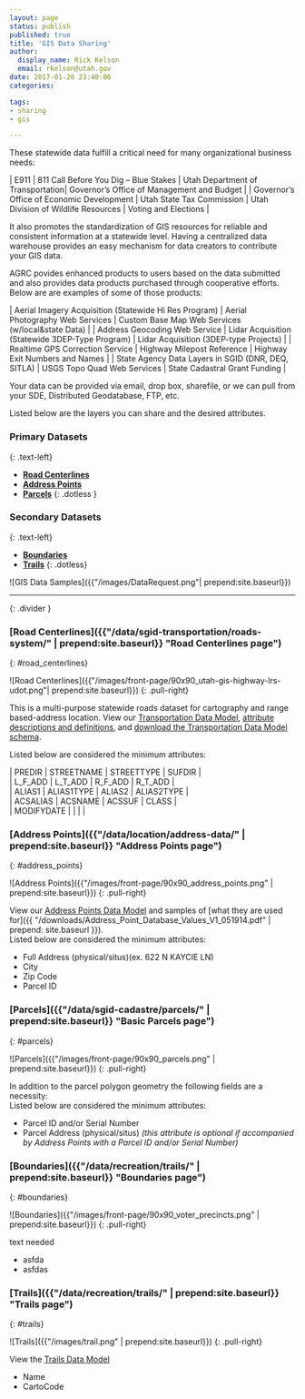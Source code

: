 ```yaml
---
layout: page
status: publish
published: true
title: 'GIS Data Sharing'
author:
  display_name: Rick Kelson
  email: rkelson@utah.gov
date: 2017-01-26 23:40:06
categories:

tags:
- sharing
- gis

---
```


These statewide data fulfill a critical need for many organizational business needs:

| E911 | 811 Call Before You Dig – Blue Stakes | Utah Department of Transportation| Governor’s Office of Management and Budget | 
| Governor’s Office of Economic Development | Utah State Tax Commission |  Utah Division of Wildlife Resources | Voting and Elections |

It also promotes the standardization of GIS resources for reliable and consistent information at a statewide level. Having a centralized data warehouse provides an easy mechanism for data creators to contribute your GIS data.

AGRC povides enhanced products to users based on the data submitted and also provides data products purchased through cooperative efforts. Below are are examples of some of those products:

| Aerial Imagery Acquisition (Statewide Hi Res Program) | Aerial Photography Web Services | Custom Base Map Web Services (w/local&state Data) | 
| Address Geocoding Web Service | Lidar Acquisition (Statewide 3DEP-Type Program) | Lidar Acquisition (3DEP-type Projects) | 
| Realtime GPS Correction Service | Highway Milepost Reference | Highway Exit Numbers and Names | 
| State Agency Data Layers in SGID (DNR, DEQ, SITLA) | USGS Topo Quad Web Services | State Cadastral Grant Funding |

Your data can be provided via email, drop box, sharefile, or we can pull from your SDE, Distributed Geodatabase, FTP, etc. 

Listed below are the layers you can share and the desired attributes.

### **Primary Datasets**
{: .text-left}

- [**Road Centerlines**](#road_centerlines)  
- [**Address Points**](#address_points)  
- [**Parcels**](#parcels)
{: .dotless }

### **Secondary Datasets**
{: .text-left}

- [**Boundaries**](#boundaries)  
- [**Trails**](#trails)
{: .dotless}

![GIS Data Samples]({{"/images/DataRequest.png"| prepend:site.baseurl}})

---
{: .divider }

### [**Road Centerlines**]({{"/data/sgid-transportation/roads-system/" | prepend:site.baseurl}} "Road Centerlines page")  
{: #road_centerlines}

![Road Centerlines]({{"/images/front-page/90x90_utah-gis-highway-lrs-udot.png"| prepend:site.baseurl}})
{: .pull-right}

This is a multi-purpose statewide roads dataset for cartography and range based-address location. View our
[Transportation Data Model](https://drive.google.com/file/d/0Bz18jufMWioiU25icDNoQWlJa2M/view),
[attribute descriptions and definitions](https://docs.google.com/document/d/1ojjqCa1Z6IG6Wj0oAbZatoYsmbKzO9XwdD88-kqm-zQ/edit),
and [download the Transportation Data Model schema](ftp://ftp.agrc.utah.gov/UtahSGID_Vector/UTM12_NAD83/TRANSPORTATION/UnpackagedData/Roads/_Statewide/UtahRoadsDataSchema/UtahRoadsDataSchema_gdb.zip).  

Listed below are considered the minimum attributes:

| PREDIR | STREETNAME | STREETTYPE | SUFDIR |  
| L_F_ADD | L_T_ADD | R_F_ADD | R_T_ADD |  
| ALIAS1 | ALIAS1TYPE | ALIAS2 | ALIAS2TYPE |  
| ACSALIAS | ACSNAME | ACSSUF | CLASS |  
| MODIFYDATE | | | |

### [**Address Points**]({{"/data/location/address-data/" | prepend:site.baseurl}} "Address Points page")  
{: #address_points}

![Address Points]({{"/images/front-page/90x90_address_points.png" | prepend:site.baseurl}})
{: .pull-right}

View our
[Address Points Data Model](https://docs.google.com/document/d/1eTgknNbA0UNXnyMDR5q9gFAm0-XtNYQpLLYPSZtCLTU/edit?usp=sharing) and samples of [what they are used for]({{ "/downloads/Address_Point_Database_Values_V1_051914.pdf" | prepend: site.baseurl }}).  
Listed below are considered the minimum attributes:  
- Full Address (physical/situs)(ex. 622 N KAYCIE LN)
- City
- Zip Code
- Parcel ID

### [**Parcels**]({{"/data/sgid-cadastre/parcels/" | prepend:site.baseurl}} "Basic Parcels page")  
{: #parcels}

![Parcels]({{"/images/front-page/90x90_parcels.png" | prepend:site.baseurl}})
{: .pull-right}

In addition to the parcel polygon geometry the following fields are a necessity:  
Listed below are considered the minimum attributes:  
- Parcel ID and/or Serial Number
- Parcel Address (physical/situs)  _(this attribute is optional if accompanied by Address Points with a Parcel ID and/or Serial Number)_


### [**Boundaries**]({{"/data/recreation/trails/" | prepend:site.baseurl}} "Boundaries page")  
{: #boundaries}

![Boundaries]({{"/images/front-page/90x90_voter_precincts.png" | prepend:site.baseurl}})
{: .pull-right}

text needed

- asfda
- asfdas


### [**Trails**]({{"/data/recreation/trails/" | prepend:site.baseurl}} "Trails page")  
{: #trails}

![Trails]({{"/images/trail.png" | prepend:site.baseurl}})
{: .pull-right}

 View the [Trails Data Model](https://docs.google.com/spreadsheets/d/1OPGKmRrLYUBr9qO9EtbX6AwcRla82xMvc-BDr26ia9k/edit#gid=0)

- Name
- CartoCode
 
